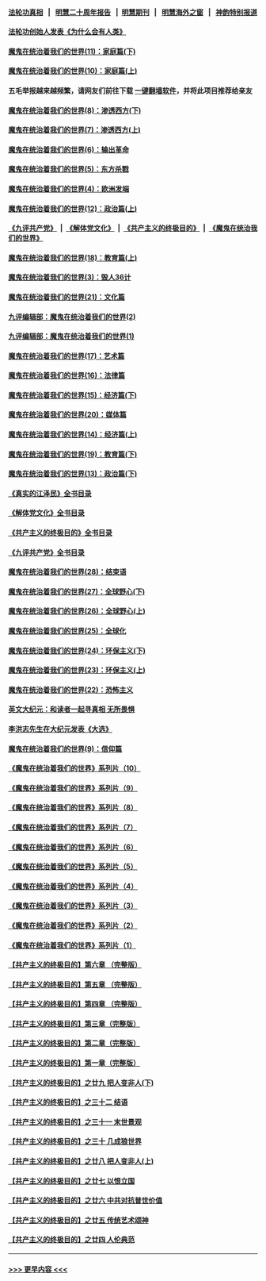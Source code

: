 #### [法轮功真相](https://github.com/gfw-breaker/truth/blob/master/README.md?t=0) &nbsp;&nbsp;|&nbsp;&nbsp; [明慧二十周年报告](https://github.com/gfw-breaker/mh-reports/blob/master/README.md?t=0) &nbsp;&nbsp;|&nbsp;&nbsp;[明慧期刊](https://github.com/gfw-breaker/mh-qikan) &nbsp;&nbsp;|&nbsp;&nbsp; [明慧海外之窗](https://github.com/gfw-breaker/mh-news/blob/master/README.md?t=0) &nbsp;&nbsp;|&nbsp;&nbsp; [神韵特别报道](https://github.com/gfw-breaker/mh-news/blob/master/shenyun.md?t=0)
#### [法轮功创始人发表《为什么会有人类》](../pages/nsc422/n13912117.md?t=03161543) 
#### [魔鬼在统治着我们的世界(11)：家庭篇(下)](../pages/nsc422/n10440961.md?t=03161543) 
#### [魔鬼在统治着我们的世界(10)：家庭篇(上)](../pages/nsc422/n10435448.md?t=03161543) 
#### 五毛举报越来越频繁，请网友们前往下载 [一键翻墙软件](https://github.com/gfw-breaker/ssr-accounts)，并将此项目推荐给亲友
#### [魔鬼在统治着我们的世界(8)：渗透西方(下)](../pages/nsc422/n10429603.md?t=03161543) 
#### [魔鬼在统治着我们的世界(7)：渗透西方(上)](../pages/nsc422/n10426013.md?t=03161543) 
#### [魔鬼在统治着我们的世界(6)：输出革命](../pages/nsc422/n10421536.md?t=03161543) 
#### [魔鬼在统治着我们的世界(5)：东方杀戮](../pages/nsc422/n10417707.md?t=03161543) 
#### [魔鬼在统治着我们的世界(4)：欧洲发端](../pages/nsc422/n10414890.md?t=03161543) 
#### [魔鬼在统治着我们的世界(12)：政治篇(上)](../pages/nsc422/n10444576.md?t=03161543) 
#### [《九评共产党》](https://github.com/begood0513/9ping.md/blob/master/README.md) &nbsp;|&nbsp; [《解体党文化》](../../../../jtdwh.md/blob/master/README.md)  &nbsp;|&nbsp; [《共产主义的终极目的》](../../../../gczydzjmd.md/blob/master/README.md) &nbsp;|&nbsp; [《魔鬼在统治我们的世界》](../../../../mgztzwmdsj.md/blob/master/README.md) 
#### [魔鬼在统治着我们的世界(18)：教育篇(上)](../pages/nsc422/n10526970.md?t=03161543) 
#### [魔鬼在统治着我们的世界(3)：毁人36计](../pages/nsc422/n10411583.md?t=03161543) 
#### [魔鬼在统治着我们的世界(21)：文化篇](../pages/nsc422/n10597706.md?t=03161543) 
#### [九评编辑部：魔鬼在统治着我们的世界(2)](../pages/nsc422/n10410036.md?t=03161543) 
#### [九评编辑部：魔鬼在统治着我们的世界(1)](../pages/nsc422/n10406825.md?t=03161543) 
#### [魔鬼在统治着我们的世界(17)：艺术篇](../pages/nsc422/n10499093.md?t=03161543) 
#### [魔鬼在统治着我们的世界(16)：法律篇](../pages/nsc422/n10485969.md?t=03161543) 
#### [魔鬼在统治着我们的世界(15)：经济篇(下)](../pages/nsc422/n10469975.md?t=03161543) 
#### [魔鬼在统治着我们的世界(20)：媒体篇](../pages/nsc422/n10586579.md?t=03161543) 
#### [魔鬼在统治着我们的世界(14)：经济篇(上)](../pages/nsc422/n10457370.md?t=03161543) 
#### [魔鬼在统治着我们的世界(19)：教育篇(下)](../pages/nsc422/n10564808.md?t=03161543) 
#### [魔鬼在统治着我们的世界(13)：政治篇(下)](../pages/nsc422/n10448270.md?t=03161543) 
#### [《真实的江泽民》全书目录](../pages/nsc422/n13721399.md?t=03161543) 
#### [《解体党文化》全书目录](../pages/nsc422/n13721157.md?t=03161543) 
#### [《共产主义的终极目的》全书目录](../pages/nsc422/n13721048.md?t=03161543) 
#### [《九评共产党》全书目录](../pages/nsc422/n13708085.md?t=03161543) 
#### [魔鬼在统治着我们的世界(28)：结束语](../pages/nsc422/n10936246.md?t=03161543) 
#### [魔鬼在统治着我们的世界(27)：全球野心(下)](../pages/nsc422/n10928319.md?t=03161543) 
#### [魔鬼在统治着我们的世界(26)：全球野心(上)](../pages/nsc422/n10900318.md?t=03161543) 
#### [魔鬼在统治着我们的世界(25)：全球化](../pages/nsc422/n10788205.md?t=03161543) 
#### [魔鬼在统治着我们的世界(24)：环保主义(下)](../pages/nsc422/n10695307.md?t=03161543) 
#### [魔鬼在统治着我们的世界(23)：环保主义(上)](../pages/nsc422/n10688613.md?t=03161543) 
#### [魔鬼在统治着我们的世界(22)：恐怖主义](../pages/nsc422/n10614727.md?t=03161543) 
#### [英文大纪元：和读者一起寻真相 无所畏惧](../pages/nsc422/n12542027.md?t=03161543) 
#### [李洪志先生在大纪元发表《大选》](../pages/nsc422/n12534746.md?t=03161543) 
#### [魔鬼在统治着我们的世界(9)：信仰篇](../pages/nsc422/n10432159.md?t=03161543) 
#### [《魔鬼在统治着我们的世界》系列片（10）](../pages/nsc422/n12292670.md?t=03161543) 
#### [《魔鬼在统治着我们的世界》系列片（9）](../pages/nsc422/n12290859.md?t=03161543) 
#### [《魔鬼在统治着我们的世界》系列片（8）](../pages/nsc422/n12287445.md?t=03161543) 
#### [《魔鬼在统治着我们的世界》系列片（7）](../pages/nsc422/n12283425.md?t=03161543) 
#### [《魔鬼在统治着我们的世界》系列片（6）](../pages/nsc422/n12282314.md?t=03161543) 
#### [《魔鬼在统治着我们的世界》系列片（5）](../pages/nsc422/n12281419.md?t=03161543) 
#### [《魔鬼在统治着我们的世界》系列片（4）](../pages/nsc422/n12274024.md?t=03161543) 
#### [《魔鬼在统治着我们的世界》系列片（3）](../pages/nsc422/n12271322.md?t=03161543) 
#### [《魔鬼在统治着我们的世界》系列片（2）](../pages/nsc422/n12269049.md?t=03161543) 
#### [《魔鬼在统治着我们的世界》系列片（1）](../pages/nsc422/n12267575.md?t=03161543) 
#### [【共产主义的终极目的】第六章 （完整版）](../pages/nsc422/n11428913.md?t=03161543) 
#### [【共产主义的终极目的】第五章 （完整版）](../pages/nsc422/n11428912.md?t=03161543) 
#### [【共产主义的终极目的】第四章 （完整版）](../pages/nsc422/n11428907.md?t=03161543) 
#### [【共产主义的终极目的】第三章（完整版）](../pages/nsc422/n11428848.md?t=03161543) 
#### [【共产主义的终极目的】第二章（完整版）](../pages/nsc422/n11428831.md?t=03161543) 
#### [【共产主义的终极目的】第一章（完整版）](../pages/nsc422/n11417651.md?t=03161543) 
#### [【共产主义的终极目的】之廿九 把人变非人(下)](../pages/nsc422/n11344140.md?t=03161543) 
#### [【共产主义的终极目的】之三十二 结语](../pages/nsc422/n11360535.md?t=03161543) 
#### [【共产主义的终极目的】之三十一 末世景观](../pages/nsc422/n11351129.md?t=03161543) 
#### [【共产主义的终极目的】之三十 几成狼世界](../pages/nsc422/n11348280.md?t=03161543) 
#### [【共产主义的终极目的】之廿八 把人变非人(上)](../pages/nsc422/n11340492.md?t=03161543) 
#### [【共产主义的终极目的】之廿七 以恨立国](../pages/nsc422/n11336944.md?t=03161543) 
#### [【共产主义的终极目的】之廿六 中共对抗普世价值](../pages/nsc422/n11324785.md?t=03161543) 
#### [【共产主义的终极目的】之廿五 传统艺术颂神](../pages/nsc422/n11296396.md?t=03161543) 
#### [【共产主义的终极目的】之廿四 人伦典范](../pages/nsc422/n11296397.md?t=03161543) 

----
#### [ >>> 更早内容 <<< ](../indexes/nsc422-earlier.md)
